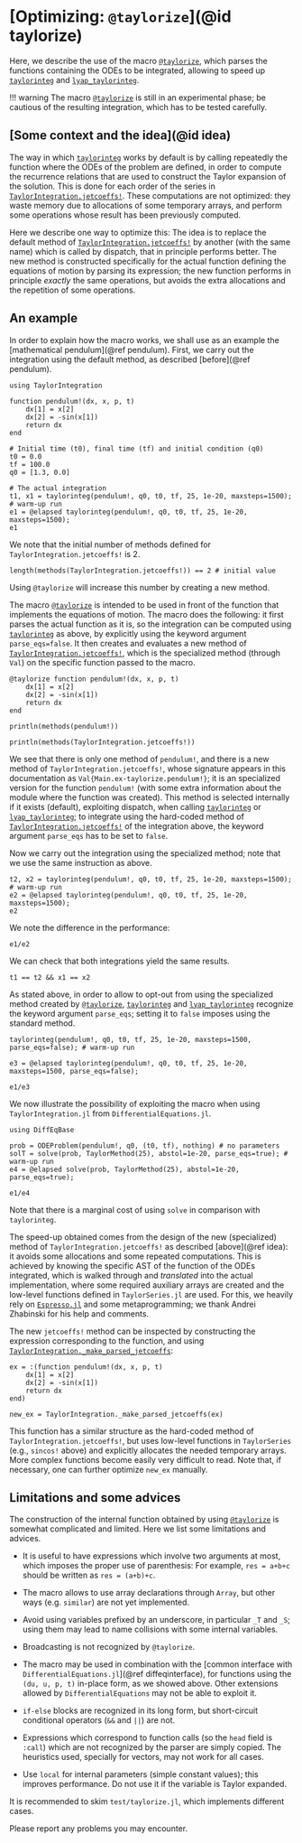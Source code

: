 # [Optimizing: `@taylorize`](@id taylorize)

Here, we describe the use of the macro [`@taylorize`](@ref), which
parses the functions containing the ODEs to be integrated, allowing to speed up
[`taylorinteg`](@ref) and [`lyap_taylorinteg`](@ref).

!!! warning
    The macro [`@taylorize`](@ref) is still in an experimental phase;
    be cautious of the resulting integration, which has to be tested
    carefully.

## [Some context and the idea](@id idea)

The way in which [`taylorinteg`](@ref) works by default is by calling
repeatedly the function where the ODEs of the problem are defined, in
order to compute the recurrence relations that are used to construct
the Taylor expansion of the solution. This is done for each order of
the series in [`TaylorIntegration.jetcoeffs!`](@ref). These computations are
not optimized: they waste memory due to allocations of some temporary
arrays, and perform some operations whose result has been previously
computed.

Here we describe one way to optimize this: The idea is to replace the
default method of [`TaylorIntegration.jetcoeffs!`](@ref) by another (with the
same name) which is called by dispatch, that in principle performs better.
The new method is constructed specifically for the actual function
defining the equations of motion by parsing its expression; the new
function performs in principle *exactly* the same operations, but avoids
the extra allocations and the repetition of some operations.


## An example

In order to explain how the macro works, we shall use as an example the
[mathematical pendulum](@ref pendulum). First, we carry out the integration
using the default method, as described [before](@ref pendulum).

```@example taylorize
using TaylorIntegration

function pendulum!(dx, x, p, t)
    dx[1] = x[2]
    dx[2] = -sin(x[1])
    return dx
end

# Initial time (t0), final time (tf) and initial condition (q0)
t0 = 0.0
tf = 100.0
q0 = [1.3, 0.0]

# The actual integration
t1, x1 = taylorinteg(pendulum!, q0, t0, tf, 25, 1e-20, maxsteps=1500); # warm-up run
e1 = @elapsed taylorinteg(pendulum!, q0, t0, tf, 25, 1e-20, maxsteps=1500);
e1
```

We note that the initial number of methods defined for
`TaylorIntegration.jetcoeffs!` is 2.
```@example taylorize
length(methods(TaylorIntegration.jetcoeffs!)) == 2 # initial value
```
Using `@taylorize` will increase this number by creating a new method.

The macro [`@taylorize`](@ref) is intended to be used in front of the function
that implements the equations of motion. The macro does the following: it
first parses the actual function as it is, so the integration can be computed
using [`taylorinteg`](@ref) as above, by explicitly using the keyword
argument `parse_eqs=false`. It then creates and evaluates a new method of
[`TaylorIntegration.jetcoeffs!`](@ref), which is the specialized method
(through `Val`) on the specific function passed to the macro.

```@example taylorize
@taylorize function pendulum!(dx, x, p, t)
    dx[1] = x[2]
    dx[2] = -sin(x[1])
    return dx
end

println(methods(pendulum!))
```

```@example taylorize
println(methods(TaylorIntegration.jetcoeffs!))
```

We see that there is only one method of `pendulum!`, and
there is a new method of `TaylorIntegration.jetcoeffs!`, whose signature appears
in this documentation as `Val{Main.ex-taylorize.pendulum!}`; it is
an specialized version for the function `pendulum!` (with some extra information
about the module where the function was created). This method
is selected internally if it exists (default), exploiting dispatch, when
calling [`taylorinteg`](@ref) or [`lyap_taylorinteg`](@ref); to integrate
using the hard-coded method of [`TaylorIntegration.jetcoeffs!`](@ref) of the
integration above, the keyword argument `parse_eqs` has to be set to `false`.

Now we carry out the integration using the specialized method; note that we
use the same instruction as above.

```@example taylorize
t2, x2 = taylorinteg(pendulum!, q0, t0, tf, 25, 1e-20, maxsteps=1500); # warm-up run
e2 = @elapsed taylorinteg(pendulum!, q0, t0, tf, 25, 1e-20, maxsteps=1500);
e2
```

We note the difference in the performance:
```@example taylorize
e1/e2
```

We can check that both integrations yield the same results.
```@example taylorize
t1 == t2 && x1 == x2
```

As stated above, in order to allow to opt-out from using the specialized method
created by [`@taylorize`](@ref), [`taylorinteg`](@ref) and
[`lyap_taylorinteg`](@ref) recognize the keyword argument `parse_eqs`;
setting it to `false` imposes using the standard method.
```@example taylorize
taylorinteg(pendulum!, q0, t0, tf, 25, 1e-20, maxsteps=1500, parse_eqs=false); # warm-up run

e3 = @elapsed taylorinteg(pendulum!, q0, t0, tf, 25, 1e-20, maxsteps=1500, parse_eqs=false);

e1/e3
```

We now illustrate the possibility of exploiting the macro
when using `TaylorIntegration.jl` from `DifferentialEquations.jl`.
```@example taylorize
using DiffEqBase

prob = ODEProblem(pendulum!, q0, (t0, tf), nothing) # no parameters
solT = solve(prob, TaylorMethod(25), abstol=1e-20, parse_eqs=true); # warm-up run
e4 = @elapsed solve(prob, TaylorMethod(25), abstol=1e-20, parse_eqs=true);

e1/e4
```
Note that there is a marginal cost of using `solve` in comparison
with `taylorinteg`.

The speed-up obtained comes from the design of the new (specialized) method of
`TaylorIntegration.jetcoeffs!` as described [above](@ref idea): it avoids some
allocations and some repeated computations. This is achieved by knowing the
specific AST of the function of the ODEs integrated, which is walked
through and *translated* into the actual implementation, where some
required auxiliary arrays are created and the low-level functions defined in
`TaylorSeries.jl` are used.
For this, we heavily rely on [`Espresso.jl`](https://github.com/dfdx/Espresso.jl) and
some metaprogramming; we thank Andrei Zhabinski for his help and comments.

The new `jetcoeffs!` method can be inspected by constructing the expression
corresponding to the function, and using
[`TaylorIntegration._make_parsed_jetcoeffs`](@ref):

```@example taylorize
ex = :(function pendulum!(dx, x, p, t)
    dx[1] = x[2]
    dx[2] = -sin(x[1])
    return dx
end)

new_ex = TaylorIntegration._make_parsed_jetcoeffs(ex)
```

This function has a similar structure as the hard-coded method of
`TaylorIntegration.jetcoeffs!`, but uses low-level functions in `TaylorSeries`
(e.g., `sincos!` above) and explicitly allocates the needed temporary arrays.
More complex functions become easily very difficult to read. Note that,
if necessary, one can further optimize `new_ex` manually.


## Limitations and some advices

The construction of the internal function obtained by using
[`@taylorize`](@ref) is somewhat complicated and limited. Here we
list some limitations and advices.

- It is useful to have expressions which involve two arguments at most, which imposes the proper use of parenthesis: For example, `res = a+b+c` should be written as `res = (a+b)+c`.

- The macro allows to use array declarations through `Array`, but other ways (e.g. `similar`) are not yet implemented.

- Avoid using variables prefixed by an underscore, in particular `_T` and `_S`; using them may lead to name collisions with some internal variables.

- Broadcasting is not recognized by `@taylorize`.

- The macro may be used in combination with the [common interface with `DifferentialEquations.jl`](@ref diffeqinterface), for functions using the `(du, u, p, t)` in-place form, as we showed above. Other extensions allowed by `DifferentialEquations` may not be able to exploit it.

- `if-else` blocks are recognized in its long form, but short-circuit conditional operators (`&&` and `||`) are not.

- Expressions which correspond to function calls (so the `head` field is `:call`) which are not recognized by the parser are simply copied. The heuristics used, specially for vectors, may not work for all cases.

- Use `local` for internal parameters (simple constant values); this improves performance. Do not use it if the variable is Taylor expanded.

It is recommended to skim `test/taylorize.jl`, which implements different
cases.

Please report any problems you may encounter.
